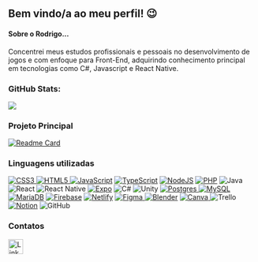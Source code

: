 ## Bem vindo/a ao meu perfil! 😉

#### Sobre o Rodrigo...
Concentrei meus estudos profissionais e pessoais no desenvolvimento de jogos e com enfoque para Front-End, adquirindo conhecimento principal em tecnologias como C#, Javascript e React Native.

### GitHub Stats:


![](https://github-readme-stats.vercel.app/api/top-langs/?username=RodrigoBichet&theme=dark&hide_border=false&include_all_commits=false&count_private=false&layout=compact)

### Projeto Principal

[![Readme Card](https://github-readme-stats.vercel.app/api/pin/?username=RodrigoBichet&repo=GameBen10&theme=dark)]([https://github.com/anuraghazra/github-readme-stats](https://github.com/RodrigoBichet/GameBen10))

### Linguagens utilizadas

[![CSS3](https://img.shields.io/badge/css3-%231572B6.svg?style=plastic&logo=css3&logoColor=white) ](https://img.shields.io/badge/CSS3-1572B6.svg?style=for-the-badge&logo=CSS3&logoColor=white)
[![HTML5](https://img.shields.io/badge/html5-%23E34F26.svg?style=plastic&logo=html5&logoColor=white) ](https://img.shields.io/badge/HTML5-E34F26.svg?style=for-the-badge&logo=HTML5&logoColor=white)
[![JavaScript](https://img.shields.io/badge/javascript-%23323330.svg?style=plastic&logo=javascript&logoColor=%23F7DF1E)](https://img.shields.io/badge/JavaScript-F7DF1E.svg?style=for-the-badge&logo=JavaScript&logoColor=black)
[![TypeScript](https://img.shields.io/badge/typescript-%23007ACC.svg?style=plastic&logo=typescript&logoColor=white)](https://img.shields.io/badge/TypeScript-3178C6.svg?style=for-the-badge&logo=TypeScript&logoColor=white)
[![NodeJS](https://img.shields.io/badge/node.js-6DA55F?style=plastic&logo=node.js&logoColor=white)](https://img.shields.io/badge/Node.js-339933.svg?style=for-the-badge&logo=nodedotjs&logoColor=white)
[![PHP](https://img.shields.io/badge/php-%23777BB4.svg?style=for-the-badge&logo=php&logoColor=white)](https://img.shields.io/badge/PHP-777BB4.svg?style=for-the-badge&logo=PHP&logoColor=white)
![Java](https://img.shields.io/badge/java-%23ED8B00.svg?style=for-the-badge&logo=openjdk&logoColor=white)
![React](https://img.shields.io/badge/react-%2320232a.svg?style=for-the-badge&logo=react&logoColor=%2361DAFB)
![React Native](https://img.shields.io/badge/react_native-%2320232a.svg?style=for-the-badge&logo=react&logoColor=%2361DAFB)
[![Expo](https://img.shields.io/badge/expo-1C1E24?style=plastic&logo=expo&logoColor=#D04A37)](https://img.shields.io/badge/Expo-000020.svg?style=for-the-badge&logo=Expo&logoColor=white)
![C#](https://img.shields.io/badge/c%23-%23239120.svg?style=for-the-badge&logo=c-sharp&logoColor=white)
![Unity](https://img.shields.io/badge/unity-%23000000.svg?style=for-the-badge&logo=unity&logoColor=white)
[![Postgres](https://img.shields.io/badge/postgres-%23316192.svg?style=plastic&logo=postgresql&logoColor=white) ](https://img.shields.io/badge/PostgreSQL-4169E1.svg?style=for-the-badge&logo=PostgreSQL&logoColor=white)
[![MySQL](https://img.shields.io/badge/mysql-%2300f.svg?style=plastic&logo=mysql&logoColor=white)](https://img.shields.io/badge/MySQL-4479A1.svg?style=for-the-badge&logo=MySQL&logoColor=white)
[![MariaDB](https://img.shields.io/badge/MariaDB-003545?style=for-the-badge&logo=mariadb&logoColor=white)](https://img.shields.io/badge/MariaDB-003545.svg?style=for-the-badge&logo=MariaDB&logoColor=white)
[![Firebase](https://img.shields.io/badge/Firebase-039BE5?style=for-the-badge&logo=Firebase&logoColor=white)](https://img.shields.io/badge/Firebase-FFCA28.svg?style=for-the-badge&logo=Firebase&logoColor=black)
[![Netlify](https://img.shields.io/badge/netlify-%23000000.svg?style=for-the-badge&logo=netlify&logoColor=#00C7B7)](https://img.shields.io/badge/Netlify-00C7B7.svg?style=for-the-badge&logo=Netlify&logoColor=white)
[![Figma](https://img.shields.io/badge/figma-%23F24E1E.svg?style=plastic&logo=figma&logoColor=white) ](https://img.shields.io/badge/Figma-F24E1E.svg?style=for-the-badge&logo=Figma&logoColor=white)
[![Blender](https://img.shields.io/badge/blender-%23F5792A.svg?style=for-the-badge&logo=blender&logoColor=white)](https://img.shields.io/badge/Blender-F5792A.svg?style=for-the-badge&logo=Blender&logoColor=white)
[![Canva](https://img.shields.io/badge/Canva-%2300C4CC.svg?style=plastic&logo=Canva&logoColor=white) ](https://img.shields.io/badge/Canva-00C4CC.svg?style=for-the-badge&logo=Canva&logoColor=white)
![Trello](https://img.shields.io/badge/Trello-%23026AA7.svg?style=for-the-badge&logo=Trello&logoColor=white)
[![Notion](https://img.shields.io/badge/Notion-%23000000.svg?style=plastic&logo=notion&logoColor=white)](https://img.shields.io/badge/Notion-000000.svg?style=for-the-badge&logo=Notion&logoColor=white)
![GitHub](https://img.shields.io/badge/github-%23121011.svg?style=for-the-badge&logo=github&logoColor=white)

### Contatos

[<img src='https://img.shields.io/badge/LinkedIn-0077B5?style=for-the-badge&logo=linkedin&logoColor=white' alt='Linkedin' height='30'>](https://www.linkedin.com/in/rodrigobichet/)
